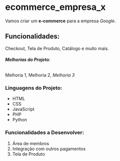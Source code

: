 # ecommerce_empresa_x

Vamos criar um **e-commerce** para a empresa *Google*.

## Funcionalidades:

Checkout, Tela de Produto, Catálogo e muito mais.


###### __Melhorias do Projeto__:

Melhoria 1, Melhoria 2, _Melhoria 3_


### Linguagens do Projeto:

* HTML
* CSS
* JavaScript
* PHP
* Python

### Funcionalidades a Desenvolver:

1. Área de membros
2. Integração com outros pagamentos
3. Tela de Produto